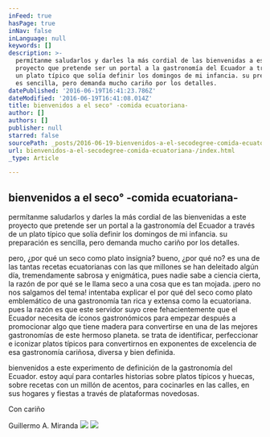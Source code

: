 ```yaml
---
inFeed: true
hasPage: true
inNav: false
inLanguage: null
keywords: []
description: >-
  permítanme saludarlos y darles la más cordial de las bienvenidas a este
  proyecto que pretende ser un portal a la gastronomía del Ecuador a través de
  un plato típico que solía definir los domingos de mi infancia. su preparación
  es sencilla, pero demanda mucho cariño por los detalles.
datePublished: '2016-06-19T16:41:23.786Z'
dateModified: '2016-06-19T16:41:08.014Z'
title: bienvenidos a el seco° -comida ecuatoriana-
author: []
authors: []
publisher: null
starred: false
sourcePath: _posts/2016-06-19-bienvenidos-a-el-secodegree-comida-ecuatoriana-.md
url: bienvenidos-a-el-secodegree-comida-ecuatoriana-/index.html
_type: Article

---
```

## bienvenidos a el seco° -comida ecuatoriana-

permítanme saludarlos y darles la más cordial de las bienvenidas a este proyecto que pretende ser un portal a la gastronomía del Ecuador a través de un plato típico que solía definir los domingos de mi infancia. su preparación es sencilla, pero demanda mucho cariño por los detalles.

pero, ¿por qué un seco como plato insignia? bueno, ¿por qué no? es una de las tantas recetas ecuatorianas con las que millones se han deleitado algún día, tremendamente sabrosa y enigmática, pues nadie sabe a ciencia cierta, la razón de por qué se le llama seco a una cosa que es tan mojada. ¡pero no nos salgamos del tema! intentaba explicar el por qué del seco como plato emblemático de una gastronomía tan rica y extensa como la ecuatoriana. pues la razón es que este servidor suyo cree fehacientemente que el Ecuador necesita de íconos gastronómicos para empezar después a promocionar algo que tiene madera para convertirse en una de las mejores gastronomías de este hermoso planeta. se trata de identificar, perfeccionar e iconizar platos típicos para convertirnos en exponentes de excelencia de esa gastronomía cariñosa, diversa y bien definida.

bienvenidos a este experimento de definición de la gastronomía del Ecuador. estoy aquí para contarles historias sobre platos típicos y huecas, sobre recetas con un millón de acentos, para cocinarles en las calles, en sus hogares y fiestas a través de plataformas novedosas.

Con cariño

Guillermo A. Miranda
![](https://the-grid-user-content.s3-us-west-2.amazonaws.com/445ecffc-b295-4d9b-9b5d-a78ebcfeb018.jpg)
![](https://the-grid-user-content.s3-us-west-2.amazonaws.com/ad344629-7d75-4abc-9307-a27a409b6638.jpg)